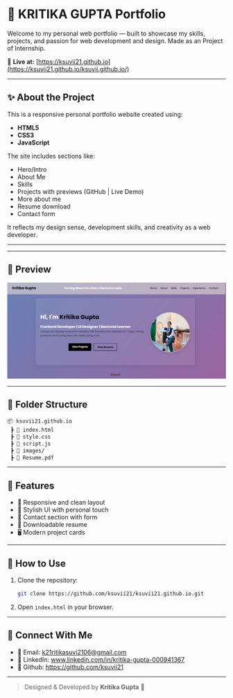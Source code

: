 # 💼 KRITIKA GUPTA Portfolio

Welcome to my personal web portfolio — built to showcase my skills, projects, and passion for web development and design.
Made as an Project of Internship.

🔗 **Live at:** [https://ksuvii21.github.io](https://ksuvii21.github.io/ksuvii.github.io/)

---

## ✨ About the Project

This is a responsive personal portfolio website created using:
- **HTML5**
- **CSS3**
- **JavaScript**

The site includes sections like:
- Hero/Intro
- About Me
- Skills
- Projects with previews (GitHub | Live Demo)
- More about me
- Resume download
- Contact form

It reflects my design sense, development skills, and creativity as a web developer.

---

---

## 📸 Preview

![Portfolio Preview](https://github.com/ksuvii21/ksuvii.github.io/blob/main/Preview.png)

---

## 📁 Folder Structure

```
📦 ksuvii21.github.io
 ┣ 📜 index.html
 ┣ 📜 style.css
 ┣ 📜 script.js
 ┣ 📁 images/
 ┣ 📄 Resume.pdf
```

---

## 📌 Features

- 🎯 Responsive and clean layout
- 🎨 Stylish UI with personal touch
- 📨 Contact section with form
- 📄 Downloadable resume
- 🖥️ Modern project cards

---

## 🚀 How to Use

1. Clone the repository:
   ```bash
   git clone https://github.com/ksuvii21/ksuvii21.github.io.git
   ```
2. Open `index.html` in your browser.

---

## 🔗 Connect With Me

- 📧 Email: k21ritikasuvi2106@gmail.com
- 💼 LinkedIn: www.linkedin.com/in/kritika-gupta-000941367
- 🚀 Github: https://github.com/ksuvii21

---

> Designed & Developed by **Kritika Gupta** 💖

